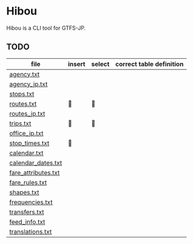Hibou
=====

Hibou is a CLI tool for GTFS-JP.


TODO
----

| file                  | insert | select | correct table definition |
| --------------------- | ------ | ------ | ------------------------ |
| [agency.txt]          |        |        |                          |
| [agency_jp.txt]       |        |        |                          |
| [stops.txt]           |        |        |                          |
| [routes.txt]          | 🦉   | 🦉   |                          |
| [routes_jp.txt]       |        |        |                          |
| [trips.txt]           | 🦉   | 🦉   |                          |
| [office_jp.txt]       |        |        |                          |
| [stop_times.txt]      | 🦉   |        |                          |
| [calendar.txt]        |        |        |                          |
| [calendar_dates.txt]  |        |        |                          |
| [fare_attributes.txt] |        |        |                          |
| [fare_rules.txt]      |        |        |                          |
| [shapes.txt]          |        |        |                          |
| [frequencies.txt]     |        |        |                          |
| [transfers.txt]       |        |        |                          |
| [feed_info.txt]       |        |        |                          |
| [translations.txt]    |        |        |                          |

[agency.txt]: https://www.gtfs.jp/developpers-guide/format-reference.html#agency
[agency_jp.txt]: https://www.gtfs.jp/developpers-guide/format-reference.html#agency
[stops.txt]: https://www.gtfs.jp/developpers-guide/format-reference.html#stops
[routes.txt]: https://www.gtfs.jp/developpers-guide/format-reference.html#routes
[routes_jp.txt]: https://www.gtfs.jp/developpers-guide/format-reference.html#routes
[trips.txt]: https://www.gtfs.jp/developpers-guide/format-reference.html#trips
[office_jp.txt]: https://www.gtfs.jp/developpers-guide/format-reference.html#office_jp
[stop_times.txt]: https://www.gtfs.jp/developpers-guide/format-reference.html#stop_times
[calendar.txt]: https://www.gtfs.jp/developpers-guide/format-reference.html#calendar
[calendar_dates.txt]: https://www.gtfs.jp/developpers-guide/format-reference.html#calendar
[fare_attributes.txt]: https://www.gtfs.jp/developpers-guide/format-reference.html#fare
[fare_rules.txt]: https://www.gtfs.jp/developpers-guide/format-reference.html#fare
[shapes.txt]: https://www.gtfs.jp/developpers-guide/format-reference.html#shapes
[frequencies.txt]: https://www.gtfs.jp/developpers-guide/format-reference.html#frequencies
[transfers.txt]: https://www.gtfs.jp/developpers-guide/format-reference.html#transfers
[feed_info.txt]: https://www.gtfs.jp/developpers-guide/format-reference.html#feed_info
[translations.txt]: https://www.gtfs.jp/developpers-guide/format-reference.html#translations

